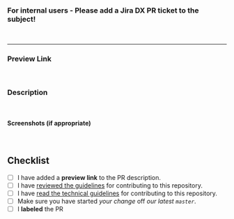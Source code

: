 ### For internal users - Please add a Jira DX PR ticket to the subject!
<br>

---

### Preview Link
<!-- Add a direct preview link to make it easier for the reviewer to review. Best to add a few direct links to the pages in the PR -->
<br>

### Description
<!-- 1. Describe your changes in detail. Why is this change required? What problem does it solve?
     2. Please explain the change to the reviewer. Pay special attention to changes that are hard to spot, 
       for example:
       2.1. Name change in the file name or directory name - please flag it out since it’s hard 
            to compare text after such a change 
       2.2. Terminology change - flag it out to make sure the reviewer is aware before approving
     3. @mentions of the person to review the proposed changes. They need to be able to know the topic well in order to approve it.
-->
<br>

#### Screenshots (if appropriate)
<br>

## Checklist
<!-- Go over all the following points, and put an `x` in all the boxes that apply -->

- [ ] I have added a **preview link** to the PR description.
- [ ] I have [reviewed the guidelines](https://github.com/TykTechnologies/tyk-docs/blob/master/CONTRIBUTING.md) for contributing to this repository.
- [ ] I have [read the technical guidelines](https://github.com/TykTechnologies/tyk-docs/blob/master/CONTRIBUTING-TECHNICAL-GUIDE.md) for contributing to this repository.
- [ ] Make sure you have started *your change* off *our latest `master`*.
- [ ] I **labeled** the PR
<!-- Label your PR according to the type of changes that your code introduces. This ensures that we know how/when to publish the PR. These are the options:
- Fixing typo (please merge to production) - add the label `now`
- Documenting a new feature (please merge to production) - add the label `now`
- Documentation for future release (please do not merge to production) - add label `future release` and label of the release
- [Something else (please add if needs merging to production or not) - add label according to the above logic -->
